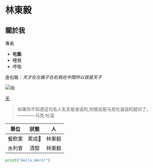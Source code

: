 # 林東毅

## 關於我

專長
- **吃飯**
- 睡覺
- 呼吸

座右銘：*天才在左瘋子在右我在中間所以我是天子*

![哈](哈.jpg)

[天](https://stellarium-web.org/)

>如果你不知道这句名人名言是谁说的,你就说是马克吐温说的就对了。————马克·吐温

| 單位 | 狀態 | 人 |
|---|:---:|:---:|
| 餐飲業 | 累成🐶 | 林東毅 |
| 水利會 | 清閒 | 林東毅 |

```python
print("Hello,Word!")
```
